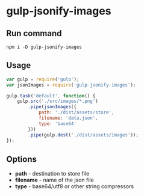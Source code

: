 # gulp-jsonify-images

## Run command
```
npm i -D gulp-jsonify-images
```

## Usage
```js
var gulp = require('gulp');
var jsonImages = require('gulp-jsonify-images');

gulp.task('default', function() {
    gulp.src('./src/images/*.png')
        .pipe(jsonImages({
            path: './dist/assets/store',
            filename: 'data.json',
            type: 'base64'
        }))
        .pipe(gulp.dest('./dist/assets/images'));
});
```

## Options
- **path** - destination to store file
- **filename** - name of the json file
- **type** - base64/utf8 or other string compressors